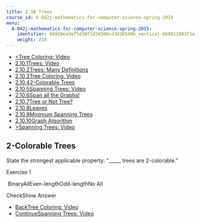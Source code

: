 ```yaml
---
title: 2.10 Trees
course_id: 6-042j-mathematics-for-computer-science-spring-2015
menu:
  6-042j-mathematics-for-computer-science-spring-2015:
    identifier: 94910ea3ef5d30f1d3d308cd3030540b_vertical-b69812803f1e
    weight: 210
---
```

*   [<Tree Coloring: Video](/courses/electrical-engineering-and-computer-science/6-042j-mathematics-for-computer-science-spring-2015/structures/tp8-1/vertical-04923c3ed451)
*   [2.10.1Trees: Video](/courses/electrical-engineering-and-computer-science/6-042j-mathematics-for-computer-science-spring-2015/structures/tp8-1)
*   [2.10.2Trees: Many Definitions](/courses/electrical-engineering-and-computer-science/6-042j-mathematics-for-computer-science-spring-2015/structures/tp8-1/vertical-91c45efd7596)
*   [2.10.3Tree Coloring: Video](/courses/electrical-engineering-and-computer-science/6-042j-mathematics-for-computer-science-spring-2015/structures/tp8-1/vertical-04923c3ed451)
*   [2.10.42-Colorable Trees](/courses/electrical-engineering-and-computer-science/6-042j-mathematics-for-computer-science-spring-2015/structures/tp8-1/vertical-b69812803f1e)
*   [2.10.5Spanning Trees: Video](/courses/electrical-engineering-and-computer-science/6-042j-mathematics-for-computer-science-spring-2015/structures/tp8-1/vertical-2ef65242598f)
*   [2.10.6Span all the Graphs!](/courses/electrical-engineering-and-computer-science/6-042j-mathematics-for-computer-science-spring-2015/structures/tp8-1/vertical-63394d192790)
*   [2.10.7Tree or Not Tree?](/courses/electrical-engineering-and-computer-science/6-042j-mathematics-for-computer-science-spring-2015/structures/tp8-1/vertical-7bacea60d91e)
*   [2.10.8Leaves](/courses/electrical-engineering-and-computer-science/6-042j-mathematics-for-computer-science-spring-2015/structures/tp8-1/vertical-425ace1eec7d)
*   [2.10.9Minimum Spanning Trees](/courses/electrical-engineering-and-computer-science/6-042j-mathematics-for-computer-science-spring-2015/structures/tp8-1/minimum-spanning-trees)
*   [2.10.10Graph Algorithm](/courses/electrical-engineering-and-computer-science/6-042j-mathematics-for-computer-science-spring-2015/structures/tp8-1/vertical-f8c5c236b9c0)
*   [\>Spanning Trees: Video](/courses/electrical-engineering-and-computer-science/6-042j-mathematics-for-computer-science-spring-2015/structures/tp8-1/vertical-2ef65242598f)

2-Colorable Trees
-----------------

  

State the strongest applicable property: "\_\_\_\_\_ trees are 2-colorable."

Exercise 1

&nbsp;BinaryAllEven-lengthOdd-lengthNo All&nbsp;

CheckShow Answer

*   [BackTree Coloring: Video](/courses/electrical-engineering-and-computer-science/6-042j-mathematics-for-computer-science-spring-2015/structures/tp8-1/vertical-04923c3ed451)
*   [ContinueSpanning Trees: Video](/courses/electrical-engineering-and-computer-science/6-042j-mathematics-for-computer-science-spring-2015/structures/tp8-1/vertical-2ef65242598f)